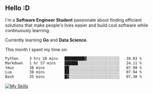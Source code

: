 ## Hello :D

I'm a **Software Engineer Student** passionate about finding efficient solutions that make people's lives easier and build cool software while continuously learning. 

Currently learning **Go** and **Data Science**.

This month I spent my time on: 
<!--START_SECTION:waka-->

```txt
Python     3 hrs 10 mins   █████████▓░░░░░░░░░░░░░░░   39.03 %
Markdown   1 hr 57 mins    ██████░░░░░░░░░░░░░░░░░░░   24.11 %
tmux       38 mins         ██░░░░░░░░░░░░░░░░░░░░░░░   07.99 %
Lua        38 mins         ██░░░░░░░░░░░░░░░░░░░░░░░   07.94 %
Bash       35 mins         █▓░░░░░░░░░░░░░░░░░░░░░░░   07.30 %
```

<!--END_SECTION:waka-->

[![My Skills](https://skillicons.dev/icons?i=dotnet,py,selenium,html,css,js,jquery,linux,c,md)](https://skillicons.dev)
